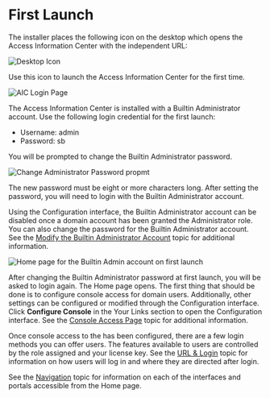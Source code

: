 # First Launch

The installer places the following icon on the desktop which opens the Access Information Center
with the independent URL:

![Desktop Icon](/img/versioned_docs/threatprevention_7.4/threatprevention/install/desktopicon.webp)

Use this icon to launch the Access Information Center for the first time.

![AIC Login Page](/img/versioned_docs/accessinformationcenter_11.6/access/informationcenter/admin/loginpage.webp)

The Access Information Center is installed with a Builtin Administrator account. Use the following
login credential for the first launch:

- Username: admin
- Password: sb

You will be prompted to change the Builtin Administrator password.

![Change Administrator Password propmt](/img/versioned_docs/accessinformationcenter_11.6/access/informationcenter/admin/changeadminpassword.webp)

The new password must be eight or more characters long. After setting the password, you will need to
login with the Builtin Administrator account.

Using the Configuration interface, the Builtin Administrator account can be disabled once a domain
account has been granted the Administrator role. You can also change the password for the Builtin
Administrator account. See the
[Modify the Builtin Administrator Account](/docs/accessinformationcenter/11.6/access/informationcenter/admin/configuration/consoleaccess.md#modify-the-builtin-administrator-account)
topic for additional information.

![Home page for the Builtin Admin account on first launch](/img/versioned_docs/accessinformationcenter_11.6/access/informationcenter/admin/builtinadminhome.webp)

After changing the Builtin Administrator password at first launch, you will be asked to login again.
The Home page opens. The first thing that should be done is to configure console access for domain
users. Additionally, other settings can be configured or modified through the Configuration
interface. Click **Configure Console** in the Your Links section to open the Configuration
interface. See the
[Console Access Page](/docs/accessinformationcenter/11.6/access/informationcenter/admin/configuration/consoleaccess.md)
topic for additional information.

Once console access to the has been configured, there are a few login methods you can offer users.
The features available to users are controlled by the role assigned and your license key. See the
[URL & Login](/docs/accessinformationcenter/11.6/access/informationcenter/admin/login.md)
topic for information on how users will log in and where they are directed after login.

See the
[Navigation](/docs/accessinformationcenter/11.6/access/informationcenter/admin/navigate.md) topic
for information on each of the interfaces and portals accessible from the Home page.
